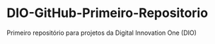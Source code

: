 # DIO-GitHub-Primeiro-Repositorio
Primeiro repositório para projetos da Digital Innovation One (DIO)
